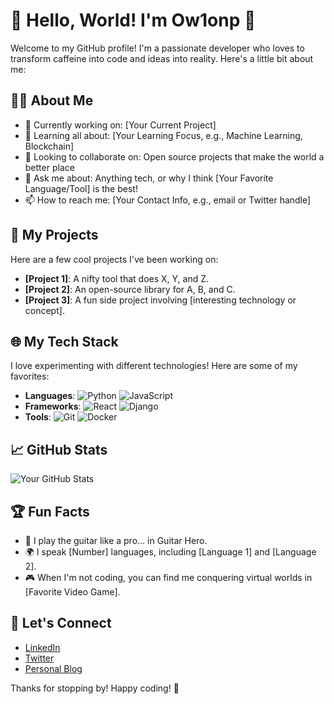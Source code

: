 # 🌟 Hello, World! I'm Ow1onp 🌟

Welcome to my GitHub profile! I'm a passionate developer who loves to transform caffeine into code and ideas into reality. Here's a little bit about me:

## 🧑‍💻 About Me
- 🔭 Currently working on: [Your Current Project]
- 🌱 Learning all about: [Your Learning Focus, e.g., Machine Learning, Blockchain]
- 👯 Looking to collaborate on: Open source projects that make the world a better place
- 💬 Ask me about: Anything tech, or why I think [Your Favorite Language/Tool] is the best!
- 📫 How to reach me: [Your Contact Info, e.g., email or Twitter handle]

## 🚀 My Projects
Here are a few cool projects I've been working on:

- **[Project 1]**: A nifty tool that does X, Y, and Z.
- **[Project 2]**: An open-source library for A, B, and C.
- **[Project 3]**: A fun side project involving [interesting technology or concept].

## 🌐 My Tech Stack
I love experimenting with different technologies! Here are some of my favorites:

- **Languages**: ![Python](https://img.shields.io/badge/Python-3776AB?style=flat-square&logo=python&logoColor=white) ![JavaScript](https://img.shields.io/badge/JavaScript-F7DF1E?style=flat-square&logo=javascript&logoColor=black)
- **Frameworks**: ![React](https://img.shields.io/badge/React-61DAFB?style=flat-square&logo=react&logoColor=black) ![Django](https://img.shields.io/badge/Django-092E20?style=flat-square&logo=django&logoColor=white)
- **Tools**: ![Git](https://img.shields.io/badge/Git-F05032?style=flat-square&logo=git&logoColor=white) ![Docker](https://img.shields.io/badge/Docker-2496ED?style=flat-square&logo=docker&logoColor=white)

## 📈 GitHub Stats
![Your GitHub Stats](https://github-readme-stats.vercel.app/api?username=YourUsername&show_icons=true&theme=radical)

## 🏆 Fun Facts
- 🎸 I play the guitar like a pro… in Guitar Hero.
- 🌍 I speak [Number] languages, including [Language 1] and [Language 2].
- 🎮 When I'm not coding, you can find me conquering virtual worlds in [Favorite Video Game].

## 🔗 Let's Connect
- [LinkedIn](https://www.linkedin.com/in/YourProfile)
- [Twitter](https://twitter.com/YourHandle)
- [Personal Blog](https://YourBlog.com)

Thanks for stopping by! Happy coding! 🚀
